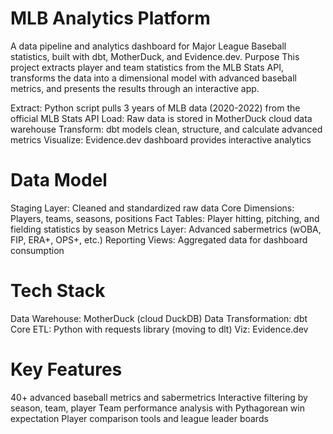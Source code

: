 # MLB Analytics Platform

A data pipeline and analytics dashboard for Major League Baseball statistics, built with dbt, MotherDuck, and Evidence.dev.
Purpose
This project extracts player and team statistics from the MLB Stats API, transforms the data into a dimensional model with advanced baseball metrics, and presents the results through an interactive app.


Extract: Python script pulls 3 years of MLB data (2020-2022) from the official MLB Stats API
Load: Raw data is stored in MotherDuck cloud data warehouse
Transform: dbt models clean, structure, and calculate advanced metrics
Visualize: Evidence.dev dashboard provides interactive analytics

# Data Model

Staging Layer: Cleaned and standardized raw data
Core Dimensions: Players, teams, seasons, positions
Fact Tables: Player hitting, pitching, and fielding statistics by season
Metrics Layer: Advanced sabermetrics (wOBA, FIP, ERA+, OPS+, etc.)
Reporting Views: Aggregated data for dashboard consumption

# Tech Stack

Data Warehouse: MotherDuck (cloud DuckDB)
Data Transformation: dbt Core
ETL: Python with requests library (moving to dlt)
Viz: Evidence.dev

# Key Features

40+ advanced baseball metrics and sabermetrics
Interactive filtering by season, team, player 
Team performance analysis with Pythagorean win expectation
Player comparison tools and league leader boards



